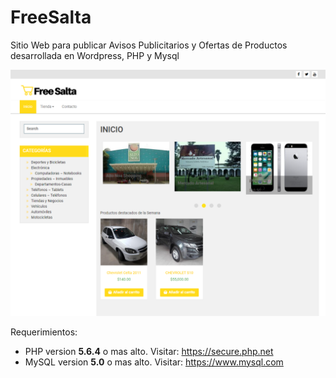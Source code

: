 # FreeSalta
Sitio Web para publicar Avisos Publicitarios y Ofertas de Productos desarrollada en Wordpress, PHP y Mysql

![Login del Sistema](./Capturas/1-Home.PNG)


Requerimientos:
 - PHP version **5.6.4** o mas alto. Visitar: https://secure.php.net
 - MySQL version **5.0** o mas alto. Visitar: https://www.mysql.com
